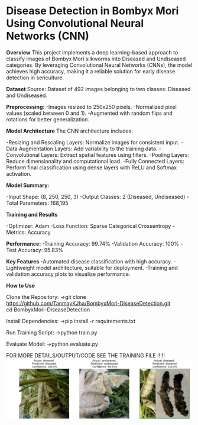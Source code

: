 # Disease Detection in Bombyx Mori Using Convolutional Neural Networks (CNN)

**Overview**
This project implements a deep learning-based approach to classify images of Bombyx Mori silkworms into Diseased and Undiseased categories. By leveraging Convolutional Neural Networks (CNNs), the model achieves high accuracy, making it a reliable solution for early disease detection in sericulture.

**Dataset**
Source: Dataset of 492 images belonging to two classes: Diseased and Undiseased.

**Preprocessing:**
-Images resized to 250x250 pixels.
-Normalized pixel values (scaled between 0 and 1).
-Augmented with random flips and rotations for better generalization.

**Model Architecture**
The CNN architecture includes:

-Resizing and Rescaling Layers: Normalize images for consistent input.
-Data Augmentation Layers: Add variability to the training data.
-Convolutional Layers: Extract spatial features using filters.
-Pooling Layers: Reduce dimensionality and computational load.
-Fully Connected Layers: Perform final classification using dense layers with ReLU and Softmax activation.

**Model Summary:**

-Input Shape: (8, 250, 250, 3)
-Output Classes: 2 (Diseased, Undiseased)
-Total Parameters: 168,195

**Training and Results**

-Optimizer: Adam
-Loss Function: Sparse Categorical Crossentropy
-Metrics: Accuracy

**Performance:**
-Training Accuracy: 99.74%
-Validation Accuracy: 100%
-Test Accuracy: 95.83%

**Key Features**
-Automated disease classification with high accuracy.
-Lightweight model architecture, suitable for deployment.
-Training and validation accuracy plots to visualize performance.

**How to Use**

Clone the Repository:
->git clone https://github.com/TanmayKJha/BombyxMori-DiseaseDetection.git  
cd BombyxMori-DiseaseDetection  

Install Dependencies:
->pip install -r requirements.txt  

Run Training Script:
->python train.py  

Evaluate Model:
->python evaluate.py  

FOR MORE DETAILS/OUTPUT/CODE SEE THE TRAINING FILE !!!!!
![DISEASED & UNDISEASED CLASSIFICATION ](https://github.com/TanmayKJha/Silkworm-Disease-CNN/blob/main/silkworm.png)

